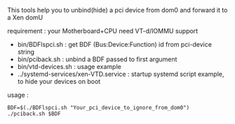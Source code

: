 This tools help you to unbind(hide) a pci device from dom0 and forward it to a Xen domU

requirement : your Motherboard+CPU need VT-d/IOMMU support

* bin/BDFlspci.sh : get BDF (Bus:Device:Function) id from pci-device string
* bin/pciback.sh : unbind a BDF passed to first argument
* bin/vtd-devices.sh : usage example
* ../systemd-services/xen-VTD.service : startup systemd script example, to hide your devices on boot

usage : 

    BDF=$(./BDFlspci.sh "Your_pci_device_to_ignore_from_dom0")
    ./pciback.sh $BDF
